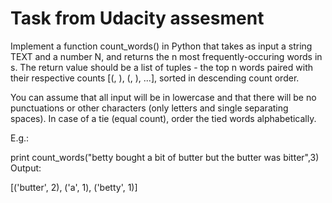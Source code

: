 # Task from Udacity assesment
Implement a function count_words() in Python that takes as input a string TEXT
and a number N, and returns the n most frequently-occuring words in s.
The return value should be a list of tuples - the top n words paired with their
respective counts [(<word>, <count>), (<word>, <count>), ...], sorted
in descending count order.

You can assume that all input will be in lowercase and that there will be no
punctuations or other characters (only letters and single separating spaces).
In case of a tie (equal count), order the tied words alphabetically.

E.g.:

print count_words("betty bought a bit of butter but the butter was bitter",3)
Output:

[('butter', 2), ('a', 1), ('betty', 1)]
